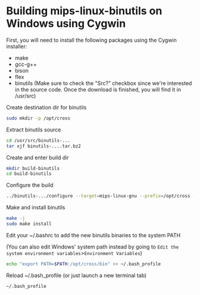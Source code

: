 # Building mips-linux-binutils on Windows using Cygwin

First, you will need to install the following packages using the Cygwin installer:
- make
- gcc-g++
- bison
- flex
- binutils (Make sure to check the "Src?" checkbox since we're interested in the source code. Once the download is finished, you will find it in /usr/src)

Create destination dir for binutils
```bash
sudo mkdir -p /opt/cross
```
Extract binutils source
```bash
cd /usr/src/binutils-...
tar xjf binutils-....tar.bz2
```

Create and enter build dir
```bash
mkdir build-binutils
cd build-binutils
```

Configure the build
```bash
../binutils-.../configure --target=mips-linux-gnu --prefix=/opt/cross --disable-gprof --disable-gdb --disable-werror
```

Make and install binutils
```bash
make -j
sudo make install
```

Edit your ~/.bashrc to add the new binutils binaries to the system PATH

(You can also edit Windows' system path instead by going to `Edit the system environment variables`>`Environment Variables`)
```bash
echo "export PATH=$PATH:/opt/cross/bin" >> ~/.bash_profile
```

Reload ~/.bash_profile (or just launch a new terminal tab)
```bash
~/.bash_profile
```

